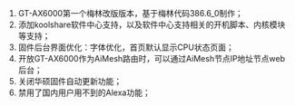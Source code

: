 1. GT-AX6000第一个梅林改版版本，基于梅林代码386.6_0制作；
2. 添加koolshare软件中心支持，以及软件中心支持相关的开机脚本、内核模块等支持；
3. 固件后台界面优化：字体优化，首页默认显示CPU状态页面；
4. 开放GT-AX6000作为AiMesh路由时，可以通过AiMesh节点IP地址节点web后台；
5. 关闭华硕固件自动更新功能；
6. 禁用了国内用户用不到的Alexa功能；
